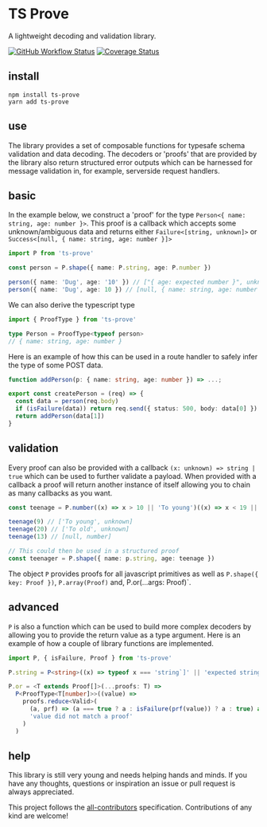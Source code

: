 # TS Prove

A lightweight decoding and validation library.

[![GitHub Workflow Status](https://img.shields.io/github/workflow/status/Pingid/ts-prove/CI)](https://github.com/Pingid/ts-prove/actions)
[![Coverage Status](https://coveralls.io/repos/github/Pingid/ts-prove/badge.svg?branch=master)](https://coveralls.io/github/Pingid/ts-prove?branch=master)

## install

```
npm install ts-prove
yarn add ts-prove
```

## use

The library provides a set of composable functions for typesafe schema validation and data decoding. The decoders or 'proofs' that are provided by the library also return structured error outputs which can be harnessed for message validation in, for example, serverside request handlers.

## basic

In the example below, we construct a 'proof' for the type `Person<{ name: string, age: number }>`. This proof is a callback which accepts some unknown/ambiguous data and returns either `Failure<[string, unknown]>` or `Success<[null, { name: string, age: number }]>`

```ts
import P from 'ts-prove'

const person = P.shape({ name: P.string, age: P.number })

person({ name: 'Dug', age: '10' }) // ["{ age: expected number }", unknown]
person({ name: 'Dug', age: 10 }) // [null, { name: string, age: number ]
```

We can also derive the typescript type
```ts
import { ProofType } from 'ts-prove'

type Person = ProofType<typeof person>
// { name: string, age: number }
```

Here is an example of how this can be used in a route handler to safely infer the type of some POST data.

```ts
function addPerson(p: { name: string, age: number }) => ...;

export const createPerson = (req) => {
  const data = person(req.body)
  if (isFailure(data)) return req.send({ status: 500, body: data[0] })
  return addPerson(data[1])
}
```

## validation

Every proof can also be provided with a callback `(x: unknown) => string | true` which can be used to further validate a payload. When provided with a callback a proof will return another instance of itself allowing you to chain as many callbacks as you want.

```ts
const teenage = P.number((x) => x > 10 || 'To young')((x) => x < 19 || 'To old')

teenage(9) // ['To young', unknown]
teenage(20) // ['To old', unknown]
teenage(13) // [null, number]

// This could then be used in a structured proof
const teenager = P.shape({ name: p.string, age: teenage })
```

The object `P` provides proofs for all javascript primitives as well as `P.shape({ key: Proof })`, `P.array(Proof)` and, P.or(...args: Proof)`.

## advanced

`P` is also a function which can be used to build more complex decoders by allowing you to provide the return value as a type argument. Here is an example of how a couple of library functions are implemented.

```ts
import P, { isFailure, Proof } from 'ts-prove'

P.string = P<string>((x) => typeof x === 'string`]' || 'expected string')

P.or = <T extends Proof[]>(...proofs: T) =>
  P<ProofType<T[number]>>((value) =>
    proofs.reduce<Valid>(
      (a, prf) => (a === true ? a : isFailure(prf(value)) ? a : true) as any,
      'value did not match a proof'
    )
  )
```

## help

This library is still very young and needs helping hands and minds. If you have any thoughts, questions or inspiration an issue or pull request is always appreciated.

This project follows the [all-contributors](https://github.com/kentcdodds/all-contributors) specification. Contributions of any kind are welcome!
